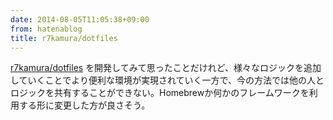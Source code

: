 ```yaml
---
date: 2014-08-05T11:05:38+09:00
from: hatenablog
title: r7kamura/dotfiles
---
```


<p><a href="https://github.com/r7kamura/dotfiles">r7kamura/dotfiles</a> を開発してみて思ったことだけれど、様々なロジックを追加していくことでより便利な環境が実現されていく一方で、今の方法では他の人とロジックを共有することができない。Homebrewか何かのフレームワークを利用する形に変更した方が良さそう。</p>

